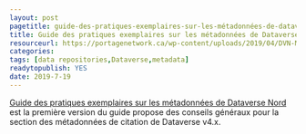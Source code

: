```yaml
---
layout: post 
pagetitle: guide-des-pratiques-exemplaires-sur-les-métadonnées-de-dataverse-nord
title: Guide des pratiques exemplaires sur les métadonnées de Dataverse Nord
resourceurl: https://portagenetwork.ca/wp-content/uploads/2019/04/DVN-Metadata_FR.pdf
categories: 
tags: [data repositories,Dataverse,metadata]
readytopublish: YES
date: 2019-7-19
---
```

[Guide des pratiques exemplaires sur les métadonnées de Dataverse Nord](https://portagenetwork.ca/wp-content/uploads/2019/04/DVN-Metadata_FR.pdf) est la première version du guide propose des conseils généraux pour la section des métadonnées de citation de Dataverse v4.x.